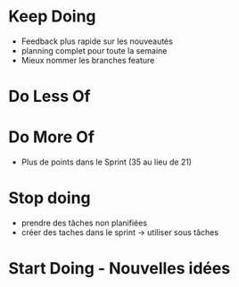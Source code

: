 # Keep Doing
- Feedback plus rapide sur les nouveautés
- planning complet pour toute la semaine
- Mieux nommer les branches feature

# Do Less Of

# Do More Of
 - Plus de points dans le Sprint (35 au lieu de 21)

# Stop doing
- prendre des tâches non planifiées
- créer des taches dans le sprint -> utiliser sous tâches

# Start Doing - Nouvelles idées
